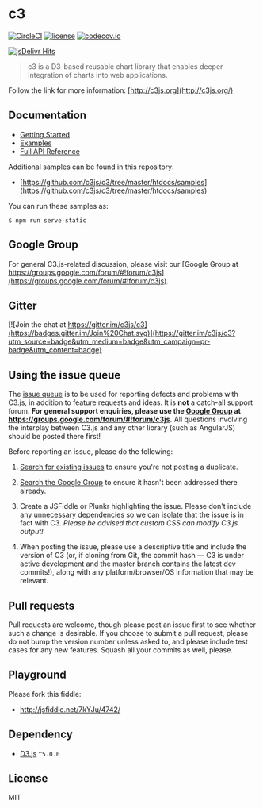 # c3

[![CircleCI](https://circleci.com/gh/c3js/c3.svg?style=shield)](https://circleci.com/gh/c3js/c3)
[![license](http://img.shields.io/badge/license-MIT-brightgreen.svg?style=flat)](https://github.com/c3js/c3/blob/master/LICENSE)
[![codecov.io](https://codecov.io/github/c3js/c3/coverage.svg?branch=master)](https://codecov.io/github/c3js/c3?branch=master)

[![jsDelivr Hits](https://data.jsdelivr.com/v1/package/npm/c3/badge?style=rounded)](https://www.jsdelivr.com/package/npm/c3)

> c3 is a D3-based reusable chart library that enables deeper integration of charts into web applications.

Follow the link for more information: [http://c3js.org](http://c3js.org/)

## Documentation

+ [Getting Started](http://c3js.org/gettingstarted.html)
+ [Examples](http://c3js.org/examples.html)
+ [Full API Reference](https://c3js.org/reference.html)

Additional samples can be found in this repository:
+ [https://github.com/c3js/c3/tree/master/htdocs/samples](https://github.com/c3js/c3/tree/master/htdocs/samples)

You can run these samples as:
```
$ npm run serve-static
```

## Google Group
For general C3.js-related discussion, please visit our [Google Group at https://groups.google.com/forum/#!forum/c3js](https://groups.google.com/forum/#!forum/c3js).

## Gitter
[![Join the chat at https://gitter.im/c3js/c3](https://badges.gitter.im/Join%20Chat.svg)](https://gitter.im/c3js/c3?utm_source=badge&utm_medium=badge&utm_campaign=pr-badge&utm_content=badge)

## Using the issue queue
The [issue queue](https://github.com/c3js/c3/issues) is to be used for reporting defects and problems with C3.js, in addition to feature requests and ideas. It is **not** a catch-all support forum. **For general support enquiries, please use the [Google Group](https://groups.google.com/forum/#!forum/c3js) at https://groups.google.com/forum/#!forum/c3js.** All questions involving the interplay between C3.js and any other library (such as AngularJS) should be posted there first!

Before reporting an issue, please do the following:

1. [Search for existing issues](https://github.com/c3js/c3/issues) to ensure you're not posting a duplicate.

1.  [Search the Google Group](https://groups.google.com/forum/#!forum/c3js) to ensure it hasn't been addressed there already.

1. Create a JSFiddle or Plunkr highlighting the issue. Please don't include any unnecessary dependencies so we can isolate that the issue is in fact with C3. *Please be advised that custom CSS can modify C3.js output!*

1. When posting the issue, please use a descriptive title and include the version of C3 (or, if cloning from Git, the commit hash — C3 is under active development and the master branch contains the latest dev commits!), along with any platform/browser/OS information that may be relevant.

## Pull requests
Pull requests are welcome, though please post an issue first to see whether such a change is desirable.
If you choose to submit a pull request, please do not bump the version number unless asked to, and please include test cases for any new features. Squash all your commits as well, please.

## Playground
Please fork this fiddle:

+ http://jsfiddle.net/7kYJu/4742/

## Dependency

+ [D3.js](https://github.com/mbostock/d3) `^5.0.0`

## License

MIT
